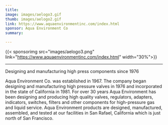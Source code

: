 ```yaml
---
title:
image: images/aelogo3.gif
thumb: images/aelogo2.gif
link: https://www.aquaenvironmentinc.com/index.html
sponsor: Aqua Environment Co
summary:

---
```

{{< sponsorimg src="images/aelogo3.png" link="https://www.aquaenvironmentinc.com/index.html" width="30%">}}

***

Designing and manufacturing high press components since 1976

Aqua Environment Co. was established in 1967. The company began designing and manufacturing high pressure valves in 1976 and incorporated in the state of California in 1981. For over 30 years Aqua Environment has been designing and producing high quality valves, regulators, adapters, indicators, switches, filters and other components for high-pressure gas and liquid service. Aqua Environment products are designed, manufactured, assembled, and tested at our facilities in San Rafael, California which is just north of San Francisco.
